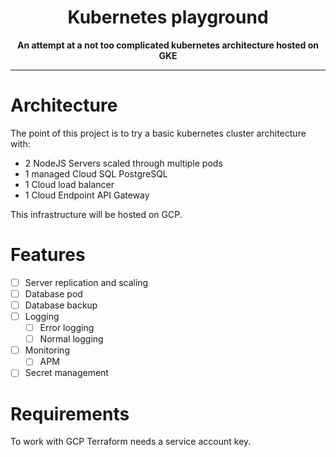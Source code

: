 <div align="center">
  <h1>Kubernetes playground</h1>
  <strong>An attempt at a not too complicated kubernetes architecture hosted on GKE</strong>
</div>

<hr>

# Architecture

The point of this project is to try a basic kubernetes cluster architecture with:

- 2 NodeJS Servers scaled through multiple pods
- 1 managed Cloud SQL PostgreSQL
- 1 Cloud load balancer
- 1 Cloud Endpoint API Gateway

This infrastructure will be hosted on GCP.

# Features

- [ ] Server replication and scaling
- [ ] Database pod
- [ ] Database backup
- [ ] Logging
  - [ ] Error logging
  - [ ] Normal logging
- [ ] Monitoring
  - [ ] APM
- [ ] Secret management

# Requirements

To work with GCP Terraform needs a service account key.
